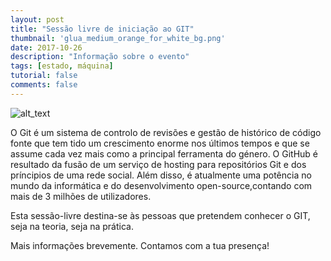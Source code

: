 ```yaml
---
layout: post
title: "Sessão livre de iniciação ao GIT"
thumbnail: 'glua_medium_orange_for_white_bg.png'
date: 2017-10-26
description: "Informação sobre o evento"
tags: [estado, máquina]
tutorial: false
comments: false
---
```


![alt_text](/img/talks_workshops/git.png)


O Git é um sistema de controlo de revisões e gestão de histórico de código fonte que tem tido um crescimento enorme nos últimos tempos e que se assume cada vez mais como a principal ferramenta do 
género. 
O GitHub é resultado da fusão de um serviço de hosting para repositórios Git e dos príncipios de uma rede 
social. Além disso, é atualmente uma potência no mundo da informática e do desenvolvimento open-source,contando com mais de 3 milhões de utilizadores. 

Esta sessão-livre destina-se às pessoas que pretendem conhecer o GIT, seja na teoria, seja na prática. 

Mais informações brevemente. Contamos com a tua presença!
